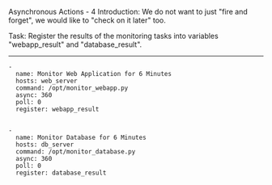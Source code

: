 Asynchronous Actions - 4
Introduction: We do not want to just "fire and forget", we would like to "check on it later" too. 

Task: Register the results of the monitoring tasks into variables "webapp_result" and "database_result".

----------------------------------------

```
-
  name: Monitor Web Application for 6 Minutes
  hosts: web_server
  command: /opt/monitor_webapp.py
  async: 360
  poll: 0
  register: webapp_result

```
```

-
  name: Monitor Database for 6 Minutes
  hosts: db_server
  command: /opt/monitor_database.py
  async: 360
  poll: 0
  register: database_result

```
